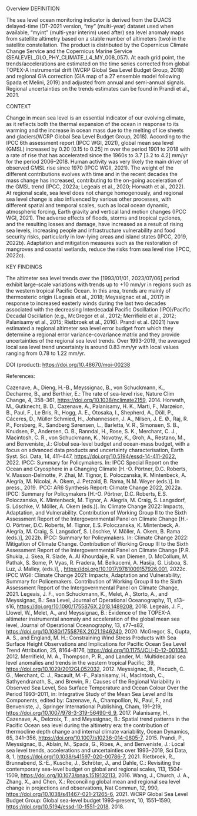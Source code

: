 Overview
DEFINITION

The sea level ocean monitoring indicator is derived from the DUACS delayed-time (DT-2021 version, “my” (multi-year) dataset used when available, “myint” (multi-year interim) used after) sea level anomaly maps from satellite altimetry based on a stable number of altimeters (two) in the satellite constellation. The product is distributed by the Copernicus Climate Change Service and the Copernicus Marine Service (SEALEVEL_GLO_PHY_CLIMATE_L4_MY_008_057). At each grid point, the trends/accelerations are estimated on the time series corrected from global TOPEX-A instrumental drift (WCRP Global Sea Level Budget Group, 2018) and regional GIA correction (GIA map of a 27 ensemble model following Spada et Melini, 2019) and adjusted from annual and semi-annual signals. Regional uncertainties on the trends estimates can be found in Prandi et al., 2021.

CONTEXT

Change in mean sea level is an essential indicator of our evolving climate, as it reflects both the thermal expansion of the ocean in response to its warming and the increase in ocean mass due to the melting of ice sheets and glaciers(WCRP Global Sea Level Budget Group, 2018). According to the IPCC 6th assessment report (IPCC WGI, 2021), global mean sea level (GMSL) increased by 0.20 [0.15 to 0.25] m over the period 1901 to 2018 with a rate of rise that has accelerated since the 1960s to 3.7 [3.2 to 4.2] mm/yr for the period 2006–2018. Human activity was very likely the main driver of observed GMSL rise since 1970 (IPCC WGII, 2021). The weight of the different contributions evolves with time and in the recent decades the mass change has increased, contributing to the on-going acceleration of the GMSL trend (IPCC, 2022a; Legeais et al., 2020; Horwath et al., 2022). At regional scale, sea level does not change homogenously, and regional sea level change is also influenced by various other processes, with different spatial and temporal scales, such as local ocean dynamic, atmospheric forcing, Earth gravity and vertical land motion changes (IPCC WGI, 2021). The adverse effects of floods, storms and tropical cyclones, and the resulting losses and damage, have increased as a result of rising sea levels, increasing people and infrastructure vulnerability and food security risks, particularly in low-lying areas and island states (IPCC, 2019, 2022b). Adaptation and mitigation measures such as the restoration of mangroves and coastal wetlands, reduce the risks from sea level rise (IPCC, 2022c).

KEY FINDINGS

The altimeter sea level trends over the [1993/01/01, 2023/07/06] period exhibit large-scale variations with trends up to +10 mm/yr in regions such as the western tropical Pacific Ocean. In this area, trends are mainly of thermosteric origin (Legeais et al., 2018; Meyssignac et al., 2017) in response to increased easterly winds during the last two decades associated with the decreasing Interdecadal Pacific Oscillation (IPO)/Pacific Decadal Oscillation (e.g., McGregor et al., 2012; Merrifield et al., 2012; Palanisamy et al., 2015; Rietbroek et al., 2016). Prandi et al. (2021) have estimated a regional altimeter sea level error budget from which they determine a regional error variance-covariance matrix and they provide uncertainties of the regional sea level trends. Over 1993-2019, the averaged local sea level trend uncertainty is around 0.83 mm/yr with local values ranging from 0.78 to 1.22 mm/yr.

DOI (product): https://doi.org/10.48670/moi-00238

References:

Cazenave, A., Dieng, H.-B., Meyssignac, B., von Schuckmann, K., Decharme, B., and Berthier, E.: The rate of sea-level rise, Nature Clim Change, 4, 358–361, https://doi.org/10.1038/nclimate2159, 2014.
Horwath, M., Gutknecht, B. D., Cazenave, A., Palanisamy, H. K., Marti, F., Marzeion, B., Paul, F., Le Bris, R., Hogg, A. E., Otosaka, I., Shepherd, A., Döll, P., Cáceres, D., Müller Schmied, H., Johannessen, J. A., Nilsen, J. E. Ø., Raj, R. P., Forsberg, R., Sandberg Sørensen, L., Barletta, V. R., Simonsen, S. B., Knudsen, P., Andersen, O. B., Ranndal, H., Rose, S. K., Merchant, C. J., Macintosh, C. R., von Schuckmann, K., Novotny, K., Groh, A., Restano, M., and Benveniste, J.: Global sea-level budget and ocean-mass budget, with a focus on advanced data products and uncertainty characterisation, Earth Syst. Sci. Data, 14, 411–447, https://doi.org/10.5194/essd-14-411-2022, 2022.
IPCC: Summary for Policymakers. In: IPCC Special Report on the Ocean and Cryosphere in a Changing Climate [H.-O. Pörtner, D.C. Roberts, V. Masson-Delmotte, P. Zhai, M. Tignor, E. Poloczanska, K. Mintenbeck, A. Alegría, M. Nicolai, A. Okem, J. Petzold, B. Rama, N.M. Weyer (eds.)]. In press., 2019.
IPCC: AR6 Synthesis Report: Climate Change 2022, 2022a.
IPCC: Summary for Policymakers [H.-O. Pörtner, D.C. Roberts, E.S. Poloczanska, K. Mintenbeck, M. Tignor, A. Alegría, M. Craig, S. Langsdorf, S. Löschke, V. Möller, A. Okem (eds.)]. In: Climate Change 2022: Impacts, Adaptation, and Vulnerability. Contribution of Working Group II to the Sixth Assessment Report of the Intergovernmental Panel on Climate Change [H.-O. Pörtner, D.C. Roberts, M. Tignor, E.S. Poloczanska, K. Mintenbeck, A. Alegría, M. Craig, S. Langsdorf, S. Löschke, V. Möller, A. Okem, B. Rama (eds.)], 2022b.
IPCC: Summary for Policymakers. In: Climate Change 2022: Mitigation of Climate Change. Contribution of Working Group III to the Sixth Assessment Report of the Intergovernmental Panel on Climate Change [P.R. Shukla, J. Skea, R. Slade, A. Al Khourdajie, R. van Diemen, D. McCollum, M. Pathak, S. Some, P. Vyas, R. Fradera, M. Belkacemi, A. Hasija, G. Lisboa, S. Luz, J. Malley, (eds.)], , https://doi.org/10.1017/9781009157926.001, 2022c.
IPCC WGII: Climate Change 2021: Impacts, Adaptation and Vulnerability; Summary for Policemakers. Contribution of Working Group II to the Sixth Assessment Report of the Intergovernmental Panel on Climate Change, 2021.
Legeais, J. F., von Schuckmann, K., Melet, A., Storto, A., and Meyssignac, B.: Sea Level, Journal of Operational Oceanography, 11, s13–s16, https://doi.org/10.1080/1755876X.2018.1489208, 2018.
Legeais, J. F., Llowel, W., Melet, A., and Meyssignac, B.: Evidence of the TOPEX-A altimeter instrumental anomaly and acceleration of the global mean sea level, Journal of Operational Oceanography, 13, s77–s82, https://doi.org/10.1080/1755876X.2021.1946240, 2020.
McGregor, S., Gupta, A. S., and England, M. H.: Constraining Wind Stress Products with Sea Surface Height Observations and Implications for Pacific Ocean Sea Level Trend Attribution, 25, 8164–8176, https://doi.org/10.1175/JCLI-D-12-00105.1, 2012.
Merrifield, M. A., Thompson, P. R., and Lander, M.: Multidecadal sea level anomalies and trends in the western tropical Pacific, 39, https://doi.org/10.1029/2012GL052032, 2012.
Meyssignac, B., Piecuch, C. G., Merchant, C. J., Racault, M.-F., Palanisamy, H., MacIntosh, C., Sathyendranath, S., and Brewin, R.: Causes of the Regional Variability in Observed Sea Level, Sea Surface Temperature and Ocean Colour Over the Period 1993–2011, in: Integrative Study of the Mean Sea Level and Its Components, edited by: Cazenave, A., Champollion, N., Paul, F., and Benveniste, J., Springer International Publishing, Cham, 191–219, https://doi.org/10.1007/978-3-319-56490-6_9, 2017.
Palanisamy, H., Cazenave, A., Delcroix, T., and Meyssignac, B.: Spatial trend patterns in the Pacific Ocean sea level during the altimetry era: the contribution of thermocline depth change and internal climate variability, Ocean Dynamics, 65, 341–356, https://doi.org/10.1007/s10236-014-0805-7, 2015.
Prandi, P., Meyssignac, B., Ablain, M., Spada, G., Ribes, A., and Benveniste, J.: Local sea level trends, accelerations and uncertainties over 1993–2019, Sci Data, 8, 1, https://doi.org/10.1038/s41597-020-00786-7, 2021.
Rietbroek, R., Brunnabend, S.-E., Kusche, J., Schröter, J., and Dahle, C.: Revisiting the contemporary sea-level budget on global and regional scales, 113, 1504–1509, https://doi.org/10.1073/pnas.1519132113, 2016.
Wang, J., Church, J. A., Zhang, X., and Chen, X.: Reconciling global mean and regional sea level change in projections and observations, Nat Commun, 12, 990, https://doi.org/10.1038/s41467-021-21265-6, 2021.
WCRP Global Sea Level Budget Group: Global sea-level budget 1993–present, 10, 1551–1590, https://doi.org/10.5194/essd-10-1551-2018, 2018.
